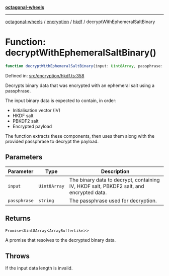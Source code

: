 [**octagonal-wheels**](../../../README.md)

***

[octagonal-wheels](../../../modules.md) / [encryption](../../README.md) / [hkdf](../README.md) / decryptWithEphemeralSaltBinary

# Function: decryptWithEphemeralSaltBinary()

```ts
function decryptWithEphemeralSaltBinary(input: Uint8Array, passphrase: string): Promise<Uint8Array<ArrayBufferLike>>;
```

Defined in: [src/encryption/hkdf.ts:358](https://github.com/vrtmrz/octagonal-wheels/blob/main/src/encryption/hkdf.ts#L358)

Decrypts binary data that was encrypted with an ephemeral salt using a passphrase.

The input binary data is expected to contain, in order:
- Initialisation vector (IV)
- HKDF salt
- PBKDF2 salt
- Encrypted payload

The function extracts these components, then uses them along with the provided passphrase
to decrypt the payload.

## Parameters

| Parameter | Type | Description |
| ------ | ------ | ------ |
| `input` | `Uint8Array` | The binary data to decrypt, containing IV, HKDF salt, PBKDF2 salt, and encrypted data. |
| `passphrase` | `string` | The passphrase used for decryption. |

## Returns

`Promise`\<`Uint8Array`\<`ArrayBufferLike`\>\>

A promise that resolves to the decrypted binary data.

## Throws

If the input data length is invalid.
